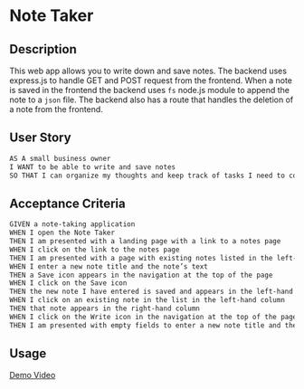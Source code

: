 # Note Taker

## Description

This web app allows you to write down and save notes. The backend uses express.js to handle GET and POST request from the frontend. When a note is saved in the frontend the backend uses ``` fs ``` node.js module to append the note to a ``` json ``` file. The backend also has a route that handles the deletion of a note from the frontend.

## User Story

```md
AS A small business owner
I WANT to be able to write and save notes
SO THAT I can organize my thoughts and keep track of tasks I need to complete
```

## Acceptance Criteria

```md
GIVEN a note-taking application
WHEN I open the Note Taker
THEN I am presented with a landing page with a link to a notes page
WHEN I click on the link to the notes page
THEN I am presented with a page with existing notes listed in the left-hand column, plus empty fields to enter a new note title and the note’s text in the right-hand column
WHEN I enter a new note title and the note’s text
THEN a Save icon appears in the navigation at the top of the page
WHEN I click on the Save icon
THEN the new note I have entered is saved and appears in the left-hand column with the other existing notes
WHEN I click on an existing note in the list in the left-hand column
THEN that note appears in the right-hand column
WHEN I click on the Write icon in the navigation at the top of the page
THEN I am presented with empty fields to enter a new note title and the note’s text in the right-hand column
```

## Usage

[Demo Video](https://drive.google.com/file/d/1uXixhL_pVMv8E2_pnP0OmvGQ0_VYX7xN/view)